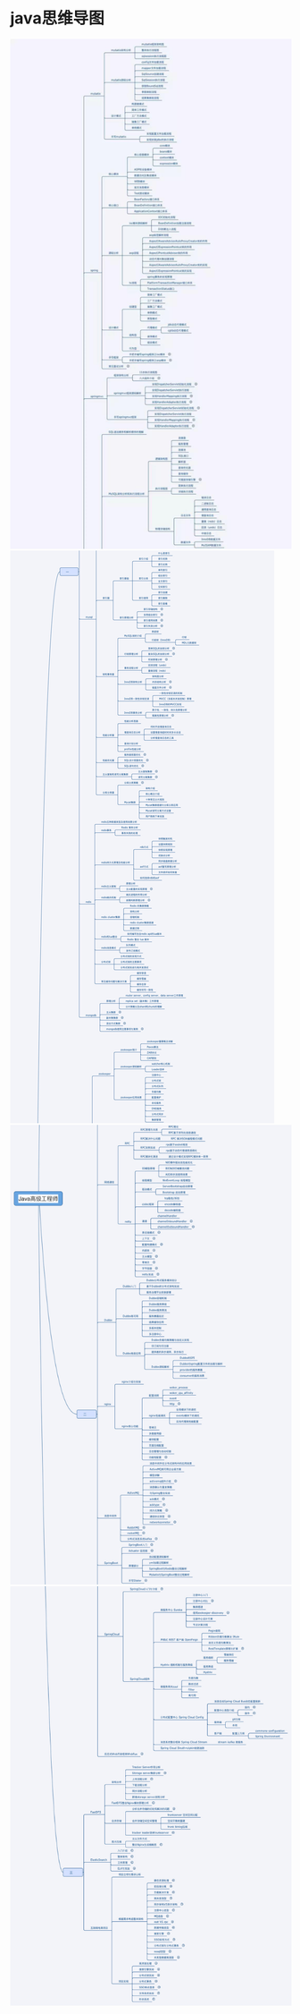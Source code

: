 # java思维导图
![java1](../demo_parent/images/java1_xmind.jpg)
![java2](../demo_parent/images/java2_xmind.jpg)
![java3](../demo_parent/images/java3_xmind.jpg)
![java4](../demo_parent/images/java4_xmind.jpg)
